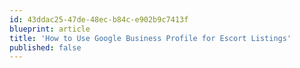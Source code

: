 ```yaml
---
id: 43ddac25-47de-48ec-b84c-e902b9c7413f
blueprint: article
title: 'How to Use Google Business Profile for Escort Listings'
published: false
---
```

